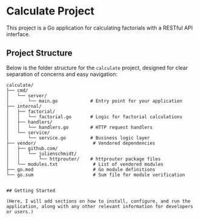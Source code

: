 # Calculate Project

This project is a Go application for calculating factorials with a RESTful API interface.

## Project Structure

Below is the folder structure for the `calculate` project, designed for clear separation of concerns and easy navigation:

```text
calculate/
├── cmd/
│   └── server/
│       └── main.go            # Entry point for your application
├── internal/
│   ├── factorial/
│   │   └── factorial.go       # Logic for factorial calculations
│   ├── handlers/
│   │   └── handlers.go        # HTTP request handlers
│   └── service/
│       └── service.go         # Business logic layer
├── vendor/                     # Vendored dependencies
│   ├── github.com/
│   │   └── julienschmidt/
│   │       └── httprouter/    # httprouter package files
│   └── modules.txt             # List of vendored modules
├── go.mod                      # Go module definitions
└── go.sum                      # Sum file for module verification


## Getting Started

(Here, I will add sections on how to install, configure, and run the application, along with any other relevant information for developers or users.)
